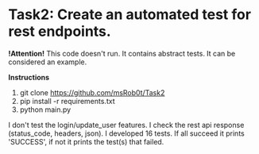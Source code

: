 # Task2: Create an automated test for rest endpoints.

**!Attention!** This code doesn't run. It contains abstract tests. It can be considered an example.

**Instructions**

1. git clone https://github.com/msRob0t/Task2
2. pip install -r requirements.txt
3. python main.py

I don't test the login/update_user features. I check the rest api response (status_code, headers, json). I developed 16 tests. If all succeed it prints 'SUCCESS', if not it prints the test(s) that failed. 
